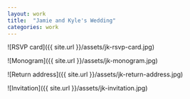 ```yaml
---
layout: work
title:  "Jamie and Kyle's Wedding"
categories: work
---
```


![RSVP card]({{ site.url }}/assets/jk-rsvp-card.jpg)

![Monogram]({{ site.url }}/assets/jk-monogram.jpg)

![Return address]({{ site.url }}/assets/jk-return-address.jpg)

![Invitation]({{ site.url }}/assets/jk-invitation.jpg)